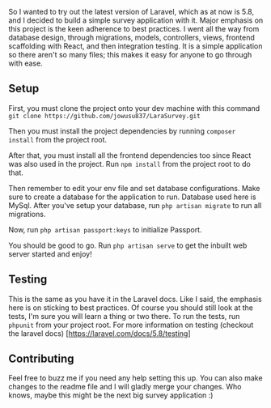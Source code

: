 So I wanted to try out the latest version of Laravel, which as at now is 5.8, and I decided to build a simple survey application with it.
Major emphasis on this project is the keen adherence to best practices. I went all the way from database design, through migrations, models, controllers, views, frontend scaffolding with React, and then integration testing. It is a simple application so there aren't so many files; this makes it easy for anyone to go through with ease.

## Setup
First, you must clone the project onto your dev machine with this command
``git clone https://github.com/jowusu837/LaraSurvey.git``

Then you must install the project dependencies by running ``composer install`` from the project root.

After that, you must install all the frontend dependencies too since React was also used in the project. Run ``npm install`` from the project root to do that.

Then remember to edit your env file and set database configurations. Make sure to create a database for the application to run. Database used here is MySql. After you've setup your database, run ``php artisan migrate`` to run all migrations.

Now, run ``php artisan passport:keys`` to initialize Passport.

You should be good to go. Run ``php artisan serve`` to get the inbuilt web server started and enjoy!

## Testing
This is the same as you have it in the Laravel docs. Like I said, the emphasis here is on sticking to best practices. Of course you should still look at the tests, I'm sure you will learn a thing or two there. To run the tests, run ``phpunit`` from your project root. For more information on testing (checkout the laravel docs) [https://laravel.com/docs/5.8/testing]


## Contributing
Feel free to buzz me if you need any help setting this up. You can also make changes to the readme file and I will gladly merge your changes. Who knows, maybe this might be the next big survey application :)

